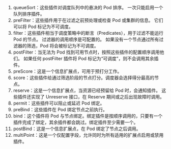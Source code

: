 1. queueSort：这些插件对调度队列中的悬决的 Pod 排序。 一次只能启用一个队列排序插件。
2. preFilter：这些插件用于在过滤之前预处理或检查 Pod 或集群的信息。 它们可以将 Pod 标记为不可调度。
3. filter：这些插件相当于调度策略中的断言（Predicates），用于过滤不能运行 Pod 的节点。 过滤器的调用顺序是可配置的。 如果没有一个节点通过所有过滤器的筛选，Pod 将会被标记为不可调度。
4. postFilter：当无法为 Pod 找到可用节点时，按照这些插件的配置顺序调用他们。 如果任何 postFilter 插件将 Pod 标记为“可调度”，则不会调用其余插件。
5. preScore：这是一个信息扩展点，可用于预打分工作。
6. score：这些插件给通过筛选阶段的节点打分。调度器会选择得分最高的节点。
7. reserve：这是一个信息扩展点，当资源已经预留给 Pod 时，会通知插件。 这些插件还实现了 Unreserve 接口，在 Reserve 期间或之后出现故障时调用。
8. permit：这些插件可以阻止或延迟 Pod 绑定。
9. preBind：这些插件在 Pod 绑定节点之前执行。
10. bind：这个插件将 Pod 与节点绑定。绑定插件是按顺序调用的，只要有一个插件完成了绑定，其余插件都会跳过。绑定插件至少需要一个。
11. postBind：这是一个信息扩展点，在 Pod 绑定了节点之后调用。
12. multiPoint：这是一个仅配置字段，允许同时为所有适用的扩展点启用或禁用插件。
